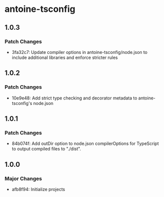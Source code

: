 # antoine-tsconfig

## 1.0.3

### Patch Changes

- 3fa32c7: Update compiler options in antoine-tsconfig/node.json to include additional libraries and enforce stricter rules

## 1.0.2

### Patch Changes

- 10e9e48: Add strict type checking and decorator metadata to antoine-tsconfig's node.json

## 1.0.1

### Patch Changes

- 84b074f: Add outDir option to node.json compilerOptions for TypeScript to output compiled files to "./dist".

## 1.0.0

### Major Changes

- afb8f94: Initialize projects
